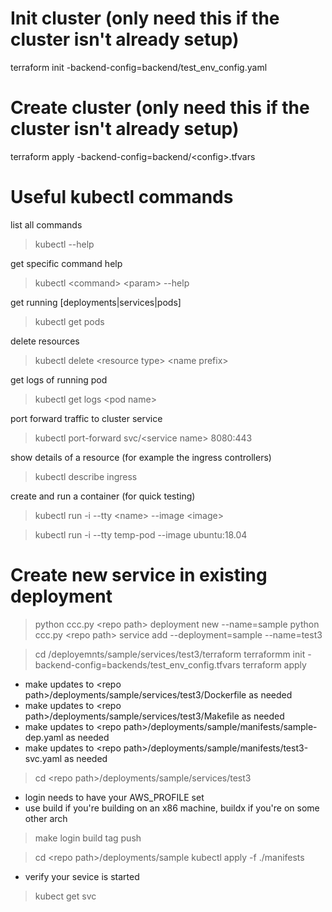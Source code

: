 # Init cluster (only need this if the cluster isn't already setup)
terraform init -backend-config=backend/test_env_config.yaml

# Create cluster (only need this if the cluster isn't already setup)
terraform apply -backend-config=backend/\<config\>.tfvars


# Useful kubectl commands
list all commands
> kubectl --help

get specific command help
> kubectl \<command\> \<param\> --help

get running [deployments|services|pods]
> kubectl get pods

delete resources
> kubectl delete \<resource type\> \<name prefix\>

get logs of running pod
> kubectl get logs \<pod name\>

port forward traffic to cluster service
> kubectl port-forward svc/\<service name\> 8080:443

show details of a resource (for example the ingress controllers)
> kubectl describe ingress

create and run a container (for quick testing)
> kubectl run -i --tty \<name\> --image \<image\>

> kubectl run -i --tty temp-pod --image ubuntu:18.04

# Create new service in existing deployment
> python ccc.py \<repo path\> deployment new --name=sample
> python ccc.py \<repo path\> service add --deployment=sample --name=test3

> cd <repo path>/deployemnts/sample/services/test3/terraform
> terraformm init -backend-config=backends/test_env_config.tfvars
> terraform apply

* make updates to \<repo path\>/deployments/sample/services/test3/Dockerfile as needed
* make updates to \<repo path\>/deployments/sample/services/test3/Makefile as needed
* make updates to \<repo path\>/deployments/sample/manifests/sample-dep.yaml as needed
* make updates to \<repo path\>/deployments/sample/manifests/test3-svc.yaml as needed

> cd \<repo path\>/deployments/sample/services/test3

* login needs to have your AWS_PROFILE set
* use build if you're building on an x86 machine, buildx if you're on  some other arch
> make login build tag push

> cd \<repo path\>/deployments/sample
> kubectl apply -f ./manifests

* verify your sevice is started
> kubect get svc

